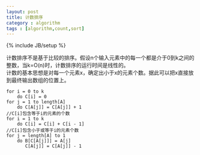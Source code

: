 ```yaml
---
layout: post
title: 计数排序
category : algorithm
tags : [algorithm,count,sort]
---
```

{% include JB/setup %}

计数排序不是基于比较的排序。假设n个输入元素中的每一个都是介于0到k之间的整数，当k=O(n)时，计数排序的运行时间是线性的。   
计数的基本思想是对每一个元素x，确定出小于x的元素个数。据此可以把x直接放到最终输出数组的位置上。

```counting-sort(A, B, k)   
for i = 0 to k  
    do C[i] = 0  
for j = 1 to length[A]  
    do C[A[j]] = C[A[j]] + 1  
//C[i]包含等于i的元素的个数  
for i = 1 to k  
    do C[i] = C[i] + C[i - 1]  
//C[i]包含小于或等于i的元素个数  
for j = length[A] to 1  
    do B[C[A[j]]] = A[j]  
       C[A[j]] = C[A[j]] - 1  
```
